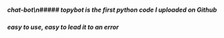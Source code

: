 ##### chat-bot\n##### topybot is the first python code I uploaded on Github
##### easy to use, easy to lead it to an error
